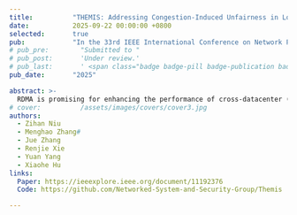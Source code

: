 ```yaml
---
title:          "THEMIS: Addressing Congestion-Induced Unfairness in Long-Haul RDMA Networks"
date:           2025-09-22 00:00:00 +0800
selected:       true
pub:            "In the 33rd IEEE International Conference on Network Protocols (<strong>ICNP</strong>), Seoul, South Korea, September 22-25, 2025 (CCF-B/TH-CPL-A, full paper acceptance ratio: 60/238=25.2%)"
# pub_pre:        "Submitted to "
# pub_post:       'Under review.'
# pub_last:       ' <span class="badge badge-pill badge-publication badge-success">Spotlight</span>'
pub_date:       "2025"

abstract: >-
  RDMA is promising for enhancing the performance of cross-datacenter (DC) services. However, deploying RDMA over wide-area networks introduces severe congestion control unfairness, primarily due to asymmetric congestion feedback delays between inter-DC flows and intra-DC flows. As a result, intra-DC flows often bear the full burden of congestion response, leading to drastically increased flow completion times (FCT). In this work, we identify two key forms of unfairness — nearsource and near-destination — depending on whether congestion occurs near the sender or receiver of inter-DC flows. Based on this, we propose THEMIS, a fairness maintenance patch for long-haul RDMA networks. To mitigate near-source unfairness, THEMIS devises a Proactive Notification Point to shorten the congestion feedback loop within a single DC. To alleviate neardestination unfairness, THEMIS introduces a Temporary Reaction Point to temporarily slow down the target inter-DC flow until the sender receives the corresponding congestion feedback. We implement an open-source prototype of THEMIS, and evaluate it on both real-world testbed and large-scale simulations. Compared to DCQCN, Annulus and BiCC, THEMIS reduces the intra-DC FCT by up to 79.2%, 63.6% and 55.6%, and decreases overall FCT by up to 61.2%, 31.9% and 59.5% respectively.
# cover:          /assets/images/covers/cover3.jpg
authors:
  - Zihan Niu 
  - Menghao Zhang#
  - Jue Zhang
  - Renjie Xie
  - Yuan Yang
  - Xiaohe Hu
links:
  Paper: https://ieeexplore.ieee.org/document/11192376
  Code: https://github.com/Networked-System-and-Security-Group/Themis

---
```

